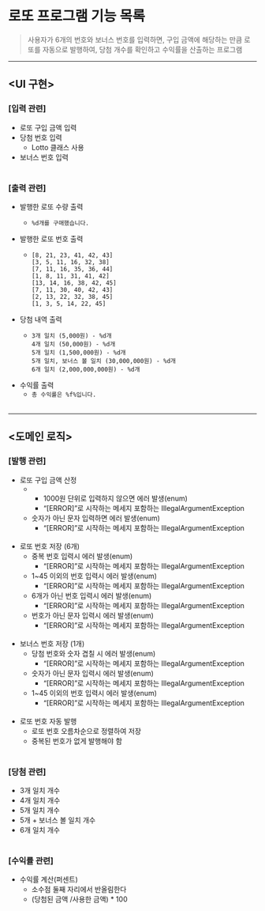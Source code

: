 # 로또 프로그램 기능 목록
>사용자가 6개의 번호와 보너스 번호를 입력하면, 구입 금액에 해당하는 만큼 로또를 자동으로 발행하여, 당첨 개수를 확인하고 수익률을 산출하는 프로그램
---
## <UI 구현>

### [입력 관련]
* 로또 구입 금액 입력
* 당첨 번호 입력
    * Lotto 클래스 사용
* 보너스 번호 입력
          <br><br>

### [출력 관련]
* 발행한 로또 수량 출력
    * ```
      %d개를 구매했습니다. 
      ```
* 발행한 로또 번호 출력
    * ```
      [8, 21, 23, 41, 42, 43]
      [3, 5, 11, 16, 32, 38]
      [7, 11, 16, 35, 36, 44]
      [1, 8, 11, 31, 41, 42]
      [13, 14, 16, 38, 42, 45]
      [7, 11, 30, 40, 42, 43]
      [2, 13, 22, 32, 38, 45]
      [1, 3, 5, 14, 22, 45]
      ```
* 당첨 내역 출력
    * ```
      3개 일치 (5,000원) - %d개
      4개 일치 (50,000원) - %d개
      5개 일치 (1,500,000원) - %d개
      5개 일치, 보너스 볼 일치 (30,000,000원) - %d개
      6개 일치 (2,000,000,000원) - %d개
      ```
* 수익률 출력
  * ```총 수익률은 %f%입니다.```
    <br><br>
---

## <도메인 로직>

### [발행 관련]
* 로또 구입 금액 산정
  * * 1000원 단위로 입력하지 않으면 에러 발생(enum)
    * “[ERROR]”로 시작하는 메세지 포함하는 IllegalArgumentException
  * 숫자가 아닌 문자 입력하면 에러 발생(enum)
      * “[ERROR]”로 시작하는 메세지 포함하는 IllegalArgumentException
<br><br>
* 로또 번호 저장 (6개)
  * 중복 번호 입력시 에러 발생(enum)
    * “[ERROR]”로 시작하는 메세지 포함하는 IllegalArgumentException
  * 1~45 이외의 번호 입력시 에러 발생(enum)
    * “[ERROR]”로 시작하는 메세지 포함하는 IllegalArgumentException
  * 6개가 아닌 번호 입력시 에러 발생(enum)
    * “[ERROR]”로 시작하는 메세지 포함하는 IllegalArgumentException
  * 번호가 아닌 문자 입력시 에러 발생(enum)
    * “[ERROR]”로 시작하는 메세지 포함하는 IllegalArgumentException
<br><br>
* 보너스 번호 저장 (1개)
    * 당첨 번호와 숫자 겹칠 시 에러 발생(enum)
        * “[ERROR]”로 시작하는 메세지 포함하는 IllegalArgumentException
    * 숫자가 아닌 문자 입력시 에러 발생(enum)
        * “[ERROR]”로 시작하는 메세지 포함하는 IllegalArgumentException
    * 1~45 이외의 번호 입력시 에러 발생(enum)
        * “[ERROR]”로 시작하는 메세지 포함하는 IllegalArgumentException
<br><br>
* 로또 번호 자동 발행
    * 로또 번호 오름차순으로 정렬하여 저장
    * 중복된 번호가 없게 발행해야 함
      <br><br>


### [당첨 관련]
* 3개 일치 개수
* 4개 일치 개수
* 5개 일치 개수
* 5개 + 보너스 볼 일치 개수
* 6개 일치 개수
  <br><br>

### [수익률 관련]
* 수익률 계산(퍼센트)
    * 소수점 둘째 자리에서 반올림한다
    * (당첨된 금액 /사용한 금액) * 100


